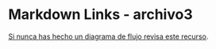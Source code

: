# Markdown Links - archivo3

[Si nunca has hecho un diagrama de flujo revisa este recurso](https://www.youtbe.com/watch?v=Lub5qOmY4JQ).

